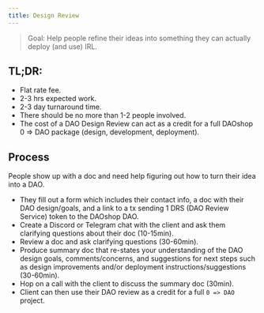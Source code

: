 ```yaml
---
title: Design Review
---
```


> Goal: Help people refine their ideas into something they can actually deploy (and use) IRL.

## TL;DR:
- Flat rate fee.
- 2-3 hrs expected work.
- 2-3 day turnaround time.
- There should be no more than 1-2 people involved.
- The cost of a DAO Design Review can act as a credit for a full DAOshop 0 => DAO package (design, development, deployment). 

## Process
People show up with a doc and need help figuring out how to turn their idea into a DAO. 
- They fill out a form which includes their contact info, a doc with their DAO design/goals, and a link to a tx sending 1 DRS (DAO Review Service) token to the DAOshop DAO.  
- Create a Discord or Telegram chat with the client and ask them clarifying questions about their doc (10-15min).
- Review a doc and ask clarifying questions (30-60min).
- Produce summary doc that re-states your understanding of the DAO design goals, comments/concerns, and suggestions for next steps such as design improvements and/or deployment instructions/suggestions (30-60min).
- Hop on a call with the client to discuss the summary doc (30min).
- Client can then use their DAO review as a credit for a full `0 => DAO` project.
